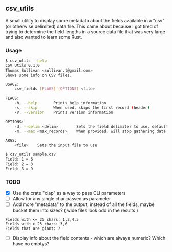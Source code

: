 ## csv_utils

A small utility to display some metadata about the fields available in a "csv" (or otherwise delimited) data file.  This came about because I got tired of trying to determine the field lengths in a source data file that was very large and also wanted to learn some Rust.

### Usage
```bash
$ csv_utils --help
CSV Utils 0.1.0
Thomas Sullivan <sullivan.t@gmail.com>
Shows some info on CSV files.

USAGE:
    csv_fields [FLAGS] [OPTIONS] <file>

FLAGS:
    -h, --help       Prints help information
    -s, --skip       When used, skips the first record (header)
    -V, --version    Prints version information

OPTIONS:
    -d, --delim <delim>        Sets the field delimiter to use, default is ','
    -m, --max <max_records>    When provided, will stop gathering data after N records

ARGS:
    <file>    Sets the input file to use

$ csv_utils sample.csv
Field: 1 = 6
Field: 2 = 3
Field: 3 = 9
```

### TODO
- [X] Use the crate "clap" as a way to pass CLI parameters
- [ ] Allow for any single char passed as parameter
- [ ] Add more "metadata" to the output; instead of all the fields, maybe bucket them into sizes? ( wide files look odd in the results )
```
Fields with <= 25 chars: 1,2,4,5
Fields with > 25 chars: 3,6
Fields that are giant: 7
```
- [ ] Display info about the field contents - which are always numeric?  Which have no emptys?  

